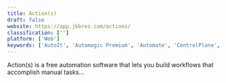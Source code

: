 ```yaml
---
title: Action(s)
draft: false 
website: https://app.jbbres.com/actions/
classification: ['']
platform: ['Web']
keywords: ['AutoIt', 'Automagic Premium', 'Automate', 'ControlPlane', 'E-Robot', 'Easer', 'Flic', 'Hammerspoon', 'Launch Centre Pro', 'MacroDroid', 'Pulover’s Macro Creator', 'Repeat', 'RoboTask', 'Sikuli', 'Tasker', 'Trigger', 'UI.Vision Kantu', 'UiPath', 'WinAutomation', 'Workflow', 'on{X}']
---
```

Action(s) is a free automation software that lets you build workflows that accomplish manual tasks...
